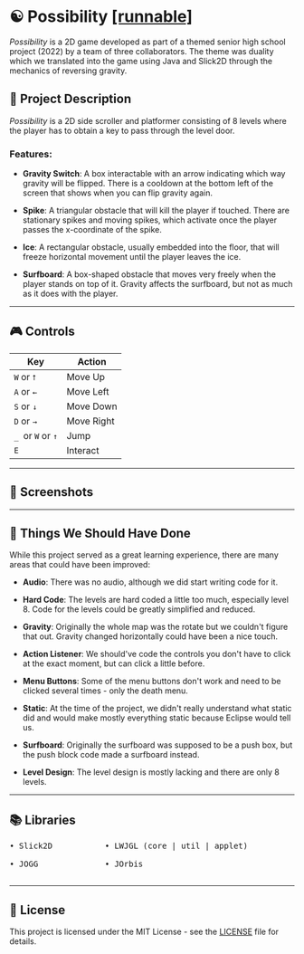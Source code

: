 # ☯ Possibility [[runnable]](https://github.com/Possibility-1B/Possibility/releases/tag/binaries)

_Possibility_ is a 2D game developed as part of a themed senior high school project (2022) by a team of three collaborators. The theme was duality which we translated into the game using Java and Slick2D through the mechanics of reversing gravity.

## 📜 Project Description

_Possibility_ is a 2D side scroller and platformer consisting of 8 levels where the player has to obtain a key to pass through the level door. 

### Features:
- **Gravity Switch**: A box interactable with an arrow indicating which way gravity will be flipped. There is a cooldown at the bottom left of the screen that shows when you can flip gravity again.
  
- **Spike**: A triangular obstacle that will kill the player if touched. There are stationary spikes and moving spikes, which activate once the player passes the x-coordinate of the spike.

- **Ice**: A rectangular obstacle, usually embedded into the floor, that will freeze horizontal movement until the player leaves the ice.

-  **Surfboard**: A box-shaped obstacle that moves very freely when the player stands on top of it. Gravity affects the surfboard, but not as much as it does with the player.

---

## 🎮 Controls

| Key                     | Action              |
|-------------------------|---------------------|
| `W` or `⭡`              | Move Up             |
| `A` or `←`              | Move Left           |
| `S` or `↓`              | Move Down           |
| `D` or `→`              | Move Right          |
| `_ `or `W` or `↑`       | Jump                |
| `E`                     | Interact            |  

---

## 📸 Screenshots

---

## 🚀 Things We Should Have Done

While this project served as a great learning experience, there are many areas that could have been improved:

- **Audio**: There was no audio, although we did start writing code for it.
  
- **Hard Code**: The levels are hard coded a little too much, especially level 8. Code for the levels could be greatly simplified and reduced.

- **Gravity**: Originally the whole map was the rotate but we couldn't figure that out. Gravity changed horizontally could have been a nice touch.

- **Action Listener**: We should've code the controls you don't have to click at the exact moment, but can click a little before. 

- **Menu Buttons**: Some of the menu buttons don't work and need to be clicked several times - only the death menu.

- **Static**: At the time of the project, we didn't really understand what static did and would make mostly everything static because Eclipse would tell us.

- **Surfboard**: Originally the surfboard was supposed to be a push box, but the push block code made a surfboard instead.

-  **Level Design**: The level design is mostly lacking and there are only 8 levels.

---

## 📚 Libraries 
<pre
    <b>
• Slick2D           • LWJGL (core | util | applet)           • IBXM           • JInput           • JNLP   
        
• JOGG              • JOrbis                                 • TinyLinePP     • DirectInput      • OpenAL
    </b>
</pre>

---

## 📄 License

This project is licensed under the MIT License - see the [LICENSE](./LICENSE) file for details.

